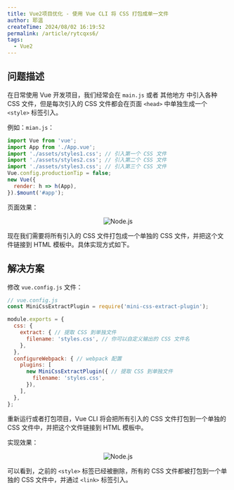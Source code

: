 ```yaml
---
title: Vue2项目优化 - 使用 Vue CLI 将 CSS 打包成单一文件
author: 耶温
createTime: 2024/08/02 16:19:52
permalink: /article/rytcqxs6/
tags:
  - Vue2
---
```



## 问题描述

在日常使用 Vue 开发项目，我们经常会在 `main.js` 或者 其他地方 中引入各种 CSS 文件，但是每次引入的 CSS 文件都会在页面 `<head>` 中单独生成一个 `<style>` 标签引入。


例如：`mian.js`：
```js
import Vue from 'vue';
import App from './App.vue';
import './assets/styles1.css'; // 引入第一个 CSS 文件
import './assets/styles2.css'; // 引入第二个 CSS 文件
import './assets/styles3.css'; // 引入第三个 CSS 文件
Vue.config.productionTip = false;
new Vue({
  render: h => h(App),
}).$mount('#app');
```

页面效果：

<div style="text-align: center; margin: 12px 20px;">
    <img src="@source/Blog/Vue2/images/image3.png" alt="Node.js">
</div>

现在我们需要将所有引入的 CSS 文件打包成一个单独的 CSS 文件，并把这个文件链接到 HTML 模板中。具体实现方式如下。

## 解决方案

修改 `vue.config.js` 文件：
```js
// vue.config.js
const MiniCssExtractPlugin = require('mini-css-extract-plugin');

module.exports = {
  css: {
    extract: { // 提取 CSS 到单独文件
      filename: 'styles.css', // 你可以自定义输出的 CSS 文件名
    },
  },
  configureWebpack: { // webpack 配置
    plugins: [
      new MiniCssExtractPlugin({ // 提取 CSS 到单独文件
        filename: 'styles.css', 
      }),
    ],
  },
};

```
重新运行或者打包项目，Vue CLI 将会把所有引入的 CSS 文件打包到一个单独的 CSS 文件中，并把这个文件链接到 HTML 模板中。



实现效果：

<div style="text-align: center; margin: 12px 20px;">
    <img src="@source/Blog/Vue2/images/image4.png" alt="Node.js">
</div>


可以看到，之前的 `<style>` 标签已经被删除，所有的 CSS 文件都被打包到一个单独的 CSS 文件中，并通过 `<link>` 标签引入。